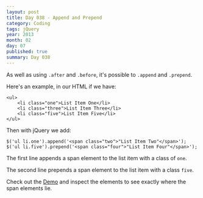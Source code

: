 ```yaml
---
layout: post
title: Day 038 - Append and Prepend
category: Coding
tags: jQuery
year: 2013
month: 02
day: 07
published: true
summary: Day 038
---
```


As well as using `.after` and `.before`, it's possible to `.append` and `.prepend`.

Here's an example, in our HTML if we have:

	<ul>
		<li class="one">List Item One</li>
		<li class="three">List Item Three</li>
		<li class="five">List Item Five</li>
	</ul>

Then with jQuery we add:

	$('ul li.one').append('<span class="two">"List Item Two"</span>');
	$('ul li.five').prepend('<span class="four">"List Item Four"</span>');


The first line appends a span element to the list item with a class of `one`.

The second line prepends a span element to the list item with a class `five`.

Check out the [Demo](/Demo-038) and inspect the elements to see exactly where the span elements lie.